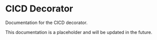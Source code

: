 # CICD Decorator

Documentation for the CICD decorator.

This documentation is a placeholder and will be updated in the future.
